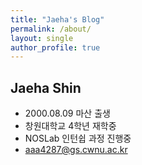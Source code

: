 ```yaml
---
title: "Jaeha's Blog"
permalink: /about/
layout: single
author_profile: true
---
```


## Jaeha Shin
- 2000.08.09 마산 출생
- 창원대학교 4학년 재학중 
- NOSLab 인턴쉽 과정 진행중 
- aaa4287@gs.cwnu.ac.kr

